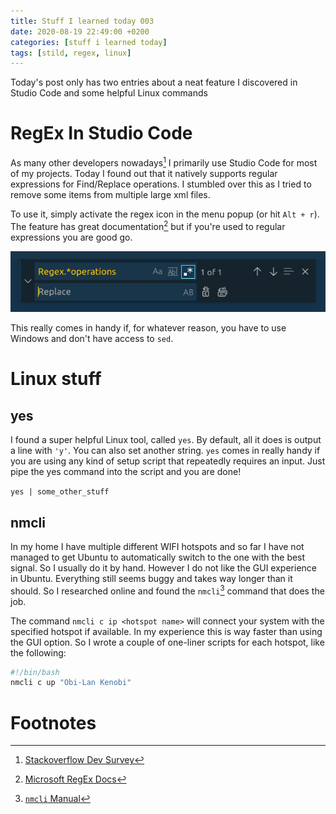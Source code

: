 ```yaml
---
title: Stuff I learned today 003
date: 2020-08-19 22:49:00 +0200
categories: [stuff i learned today]
tags: [stild, regex, linux]
---
```


Today's post only has two entries about a neat feature I discovered in Studio Code and some helpful Linux commands

# RegEx In Studio Code

As many other developers nowadays[^dev-survey] I primarily use Studio Code for most of my projects. Today I found out that it natively supports regular expressions for Find/Replace operations. I stumbled over this as I tried to remove some items from multiple large xml files.

To use it, simply activate the regex icon in the menu popup (or hit `Alt + r`). The feature has great documentation[^studio-doc] but if you're used to regular expressions you are good go.

![Studio Code Regex](/assets/img/stild/2020/08-19/code-regex.png)

This really comes in handy if, for whatever reason, you have to use Windows and don't have access to `sed`.

# Linux stuff

## yes

I found a super helpful Linux tool, called `yes`. By default, all it does is output a line with `'y'`. You can also set another string. `yes` comes in really handy if you are using any kind of setup script that repeatedly requires an input. Just pipe the yes command into the script and you are done!

`yes | some_other_stuff`

## nmcli

In my home I have multiple different WIFI hotspots and so far I have not managed to get Ubuntu to automatically switch to the one with the best signal. So I usually do it by hand. However I do not like the GUI experience in Ubuntu. Everything still seems buggy and takes way longer than it should. So I researched online and found the `nmcli`[^nmcli] command that does the job.

The command `nmcli c ip <hotspot name>` will connect your system with the specified hotspot if available. In my experience this is way faster than using the GUI option. So I wrote a couple of one-liner scripts for each hotspot, like the following:

```bash
#!/bin/bash
nmcli c up "Obi-Lan Kenobi"
```

# Footnotes

[^dev-survey]: [Stackoverflow Dev Survey](https://insights.stackoverflow.com/survey/2019#technology-_-most-popular-development-environments)
[^studio-doc]: [Microsoft RegEx Docs](https://docs.microsoft.com/en-us/visualstudio/ide/using-regular-expressions-in-visual-studio?view=vs-2019)
[^nmcli]: [`nmcli` Manual](https://developer.gnome.org/NetworkManager/stable/nmcli.html)
